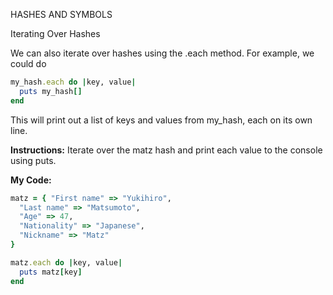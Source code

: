 HASHES AND SYMBOLS

Iterating Over Hashes

We can also iterate over hashes using the .each method. For example, we could do
```Ruby
my_hash.each do |key, value|
  puts my_hash[]
end
```
This will print out a list of keys and values from my_hash, each on its own line.

**Instructions:**
Iterate over the matz hash and print each value to the console using puts.

**My Code:**
```Ruby
matz = { "First name" => "Yukihiro",
  "Last name" => "Matsumoto",
  "Age" => 47,
  "Nationality" => "Japanese",
  "Nickname" => "Matz"
}

matz.each do |key, value|
  puts matz[key]
end
```
